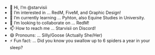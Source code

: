 - 👋 Hi, I’m @starvisii
- 👀 I’m interested in ... RedM, FiveM, and Graphic Design!
- 🌱 I’m currently learning ... Pyhton, also Equine Studies in University.
- 💞️ I’m looking to collaborate on ... RedM! 
- 📫 How to reach me ... Starvisii on Discord!
- 😄 Pronouns: ... Silly/Goose (Actually She/Her)
- ⚡ Fun fact: ... Did you know you swallow up to 6 spiders a year in your sleep?

<!---
starvisii/starvisii is a ✨ special ✨ repository because its `README.md` (this file) appears on your GitHub profile.
You can click the Preview link to take a look at your changes.
--->
